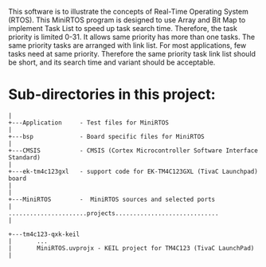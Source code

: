 This software is to illustrate the concepts of Real-Time Operating System (RTOS).
This MiniRTOS program is designed to use Array and Bit Map to implement Task List 
to speed up task search time. Therefore, the task priority is limited 0-31. It allows
same priority has more than one tasks. The same priority tasks are arranged with link list. 
For most applications, few tasks need at same priority. Therefore the same priority task 
link list should be short, and its search time and variant should be acceptable.

# Sub-directories in this project:
```
|
+---Application     - Test files for MiniRTOS
|
+---bsp             - Board specific files for MiniRTOS
|
+---CMSIS           - CMSIS (Cortex Microcontroller Software Interface Standard)
|
+---ek-tm4c123gxl   - support code for EK-TM4C123GXL (TivaC Launchpad) board 
|
|
+---MiniRTOS        -  MiniRTOS sources and selected ports
|
......................projects.............................
|

+---tm4c123-qxk-keil
|       ...
|       MiniRTOS.uvprojx - KEIL project for TM4C123 (TivaC LaunchPad)
|
